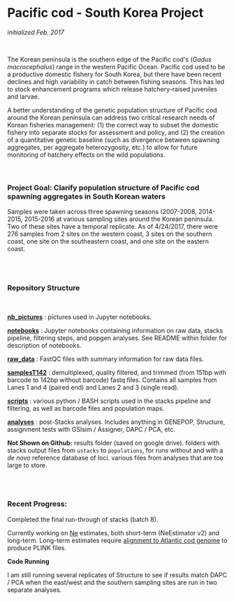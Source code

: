 # Pacific cod - South Korea Project

*initialized Feb. 2017*


<br>

The Korean peninsula is the southern edge of the Pacific cod's (*Gadus macrocephalus*) range in the western Pacific Ocean. Pacific cod used to be a productive domestic fishery for South Korea, but there have been recent declines and high variability in catch between fishing seasons. This has led to stock enhancement programs which release hatchery-raised juveniles and larvae. 

A better understanding of the genetic population structure of Pacific cod around the Korean peninsula can address two critical research needs of Korean fisheries management: (1) the correct way to subset the domestic fishery into separate stocks for assessment and policy, and (2) the creation of a quantitative genetic baseline (such as divergence between spawning aggregates, per aggregate heterozygosity, etc.) to allow for future monitoring of hatchery effects on the wild populations.
<br>
<br>
<br>
### Project Goal: Clarify population structure of Pacific cod spawning aggregates in South Korean waters 

Samples were taken across three spawning seasons (2007-2008, 2014-2015, 2015-2016 at various sampling sites around the Korean peninsula. Two of these sites have a temporal replicate. As of 4/24/2017, there were 276 samples from 2 sites on the western coast, 3 sites on the southern coast, one site on the southeastern coast, and one site on the eastern coast. 


<br>

<br>

### Repository Structure
<br>

[**nb_pictures**](https://github.com/mfisher5/PCod-Korea-repo/tree/master/nb_pictures) : pictures used in Jupyter notebooks. 
<br>

[**notebooks**](https://github.com/mfisher5/PCod-Korea-repo/tree/master/nb_pictures) : Jupyter notebooks containing information on raw data, stacks pipeline, filtering steps, and popgen analyses. See README within folder for description of notebooks. 
<br>

[**raw_data**](https://github.com/mfisher5/PCod-Korea-repo/tree/master/raw_data) : FastQC files with summary information for raw data files. 
<br>

[**samplesT142**](https://github.com/mfisher5/PCod-Korea-repo/tree/master/samplesT142) : demultiplexed, quality filtered, and trimmed (from 151bp with barcode to 142bp without barcode) fastq files. Contains all samples from Lanes 1 and 4 (paired end) and Lanes 2 and 3 (single read).
<br>

[**scripts**](https://github.com/mfisher5/PCod-Korea-repo/tree/master/scripts) : various python / BASH scripts used in the stacks pipeline and filtering, as well as barcode files and population maps. 
<br>

[**analyses**](https://github.com/mfisher5/PCod-Korea-repo/tree/master/analyses) : post-Stacks analyses. Includes anything in GENEPOP, Structure, assignment tests with GSIsim / Assigner, DAPC / PCA, etc.
<br>

**Not Shown on Github:** results folder (saved on google drive). folders with stacks output files from `ustacks` to `populations`, for runs without and with a *de novo* reference database of loci. various files from analyses that are too large to store. 

<br>
<br>

### Recent Progress: 

Completed the final run-through of stacks (batch 8). 

Currently working on [Ne](https://github.com/mfisher5/PCod-Korea-repo/blob/master/notebooks/Batch%208%20Ne%20and%20Migration.ipynb) estimates, both short-term (NeEstimator v2) and long-term. Long-term estimates require [alignment to Atlantic cod genome](https://github.com/mfisher5/PCod-Korea-repo/blob/master/notebooks/Batch%208%20-%20Alignment%20to%20Atlantic%20cod%20Genome.ipynb) to produce PLINK files.
<br>

**Code Running**

I am still running several replicates of Structure to see if results match DAPC / PCA when the east/west and the southern sampling sites are run in two separate analyses.